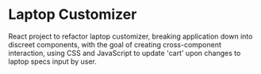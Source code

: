 # Laptop Customizer

React project to refactor laptop customizer, breaking application down into discreet components, with the goal of creating cross-component interaction, using CSS and JavaScript to update 'cart' upon changes to laptop specs input by user.
